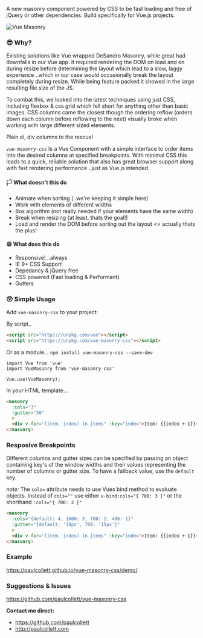 A new masonry component powered by CSS to be fast loading and free of jQuery or other dependencies. Build specifically for Vue.js projects.

![Vue Masonry](https://user-images.githubusercontent.com/1904774/31857149-d226f492-b68a-11e7-9f8c-5148f0dca74d.png)

### 😎 Why?

Existing solutions like Vue wrapped DeSandro Masonry, while great had downfalls in our Vue app. It required rendering the DOM on load and on during resize before determining the layout which lead to a slow, laggy experiance ..which in our case would occasionally break the layout completely during resize. While being feature packed it showed in the large resulting file size of the JS.

To combat this, we looked into the latest techniques using just CSS, including flexbox & css grid which fell short for anything other than basic images. CSS columns came the closest though the ordering reflow (orders down each column before reflowing to the next) visually broke when working with large different sized elements.

Plain ol, div columns to the rescue!

*`vue-masonry-css`* Is a Vue Component with a simple interface to order items into the desired columns at specified breakpoints. With minimal CSS this leads to a quick, reliable solution that also has great browser support along with fast rendering performance ..just as Vue.js intended.

#### 🏳️ What doesn't this do

* Animate when sorting (..we're keeping it simple here)
* Work with elements of different widths
* Box algorithm (not really needed if your elements have the same width)
* Break when resizing (at least, thats the goal!)
* Load and render the DOM before sorting out the layout <= actually thats the plus!

#### 😄 What does this do
* Responsive! ..always
* IE 9+ CSS Support
* Depedancy & jQuery free
* CSS powered (Fast loading & Performant)
* Gutters


### 😲 Simple Usage

Add `vue-masonry-css` to your project:

By script..

```HTML
<script src="https://unpkg.com/vue"></script>
<script src="https://unpkg.com/vue-masonry-css"></script>
```

Or as a module... `npm install vue-masonry-css --save-dev`

```JS
import Vue from 'vue'
import VueMasonry from 'vue-masonry-css'

Vue.use(VueMasonry);
```

In your HTML template...
```HTML
<masonry
  :cols="3"
  :gutter="30"
  >
  <div v-for="(item, index) in items" :key="index">Item: {{index + 1}}</div>
</masonry>
```

### Resposive Breakpoints

Different columns and gutter sizes can be specified by passing an object containing key's of the window widths and their values representing the number of columns or gutter size. To have a fallback value, use the `default` key.

_note:_ The `cols=` attribute needs to use Vues bind method to evaluate objects. Instead of `cols=""` use either `v-bind:cols="{ 700: 3 }"` or the shorthand `:cols="{ 700: 3 }"`

```HTML
<masonry
  :cols="{default: 4, 1000: 3, 700: 2, 400: 1}"
  :gutter="{default: '30px', 700: '15px'}"
  >
  <div v-for="(item, index) in items" :key="index">Item: {{index + 1}}</div>
</masonry>
```

### Example

https://paulcollett.github.io/vue-masonry-css/demo/

### Suggestions & Issues
https://github.com/paulcollett/vue-masonry-css

**Contact me direct:**
* https://github.com/paulcollett
* http://paulcollett.com
